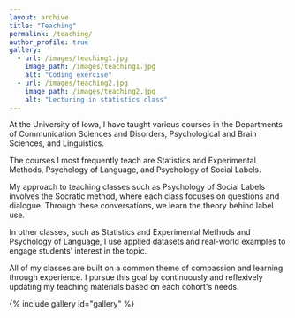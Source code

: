 ```yaml
---
layout: archive
title: "Teaching"
permalink: /teaching/
author_profile: true
gallery:
  - url: /images/teaching1.jpg
    image_path: /images/teaching1.jpg
    alt: "Coding exercise"
  - url: /images/teaching2.jpg
    image_path: /images/teaching2.jpg
    alt: "Lecturing in statistics class"
---
```


At the University of Iowa, I have taught various courses in the Departments of Communication Sciences and Disorders, Psychological and Brain Sciences, and Linguistics.

The courses I most frequently teach are Statistics and Experimental Methods, Psychology of Language, and Psychology of Social Labels.

My approach to teaching classes such as Psychology of Social Labels involves the Socratic method, where each class focuses on questions and dialogue. Through these conversations, we learn the theory behind label use.

In other classes, such as Statistics and Experimental Methods and Psychology of Language, I use applied datasets and real-world examples to engage students’ interest in the topic.

All of my classes are built on a common theme of compassion and learning through experience. I pursue this goal by continuously and reflexively updating my teaching materials based on each cohort's needs.

{% include gallery id="gallery" %}

